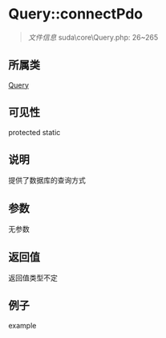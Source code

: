 # Query::connectPdo



> *文件信息* suda\core\Query.php: 26~265

## 所属类 

[Query](../Query.md)

## 可见性

 protected static

## 说明

提供了数据库的查询方式



## 参数


无参数


## 返回值

返回值类型不定


## 例子

example